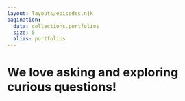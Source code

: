 ```yaml
---
layout: layouts/episodes.njk
pagination:
  data: collections.portfolios
  size: 5
  alias: portfolios
---
```

# We love <span>asking</span> and exploring <span>curious</span> questions!